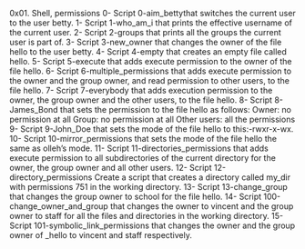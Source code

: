 0x01. Shell, permissions
0- Script 0-aim_bettythat switches the current user to the user betty.
1- Script 1-who_am_i that prints the effective username of the current user.
2- Script 2-groups that prints all the groups the current user is part of.
3- Script 3-new_owner that changes the owner of the file hello to the user betty.
4- Script 4-empty that creates an empty file called hello.
5- Script 5-execute that adds execute permission to the owner of the file hello.
6- Script 6-multiple_permissions that adds execute permission to the owner and the group owner, and read permission to other users, to the file hello.
7- Script 7-everybody that adds execution permission to the owner, the group owner and the other users, to the file hello.
8- Script 8-James_Bond  that sets the permission to the file hello as follows:
Owner: no permission at all
Group: no permission at all
Other users: all the permissions
9- Script 9-John_Doe that sets the mode of the file hello to this:-rwxr-x-wx.
10- Script 10-mirror_permissions that sets the mode of the file hello the same as olleh’s mode.
11- Script 11-directories_permissions that adds execute permission to all subdirectories of the current directory for the owner, the group owner and all other users.
12- Script 12-directory_permissions Create a script that creates a directory called my_dir with permissions 751 in the working directory.
13- Script 13-change_group that changes the group owner to school for the file hello.
14- Script 100-change_owner_and_group that changes the owner to vincent and the group owner to staff for all the files and directories in the working directory.
15- Script 101-symbolic_link_permissions that changes the owner and the group owner of _hello to vincent and staff respectively.
